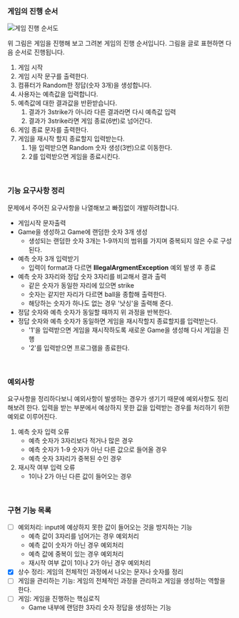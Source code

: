 ### 게임의 진행 순서
![게임 진행 순서도](https://velog.velcdn.com/images/sgs980902/post/433b5fe1-cf52-4798-b798-70d485597772/image.png)

위 그림은 게임을 진행해 보고 그려본 게임의 진행 순서입니다.
그림을 글로 표현하면 다음 순서로 진행됩니다.

1. 게임 시작
2. 게임 시작 문구를 출력한다.
3. 컴퓨터가 Random한 정답(숫자 3개)을 생성합니다.
4. 사용자는 예측값을 입력합니다.
5. 예측값에 대한 결과값을 반환받습니다.
   1. 결과가 3strike가 아니라 다른 결과라면 다시 예측값 입력
   2. 결과가 3strike라면 게임 종료(6번)로 넘어간다.
6. 게임 종료 문자를 출력한다.
7. 게임을 재시작 할지 종료할지 입력받는다.
   1. 1을 입력받으면 Random 숫자 생성(3번)으로 이동한다.
   2. 2를 입력받으면 게임을 종료시킨다.

<br>

### 기능 요구사항 정리

문제에서 주어진 요구사항을 나열해보고 빠짐없이 개발하려합니다.

- 게임시작 문자출력
- Game을 생성하고 Game에 랜덤한 숫자 3개 생성
    - 생성되는 랜덤한 숫자 3개는 1-9까지의 범위를 가지며 중복되지 않은  		수로 구성된다.
- 예측 숫자 3개 입력받기
    - 입력이 format과 다르면 **IllegalArgmentException** 예외	 발생 후 종료
- 예측 숫자 3자리와 정답 숫자 3자리를 비교해서 결과 출력
    - 같은 숫자가 동일한 자리에 있으면 strike
    - 숫자는 같지만 자리가 다르면 ball을 종합해 출력한다.
    - 해당하는 숫자가 하나도 없는 경우 '낫싱'을 출력해 준다.
- 정답 숫자와 예측 숫자가 동일할 때까지 위 과정을 반복한다.
- 정답 숫자와 예측 숫자가 동일하면 게임을 재시작할지 종료할지를 입력받는다.
    - '1'을 입력받으면 게임을 재시작하도록 새로운 Game을 생성해 다시 게임을 진행
    - '2'를 입력받으면 프로그램을 종료한다.


<br>

### 예외사항
요구사항을 정리하다보니 예외사항이 발생하는 경우가 생기기 때문에 예외사항도 정리해보려 한다. 입력을 받는 부분에서 예상하지 못한 값을 입력받는 경우를 처리하기 위한 예외로 이루어진다.

1. 예측 숫자 입력 오류
    - 예측 숫자가 3자리보다 적거나 많은 경우
    - 예측 숫자가 1-9 숫자가 아닌 다른 값으로 들어올 경우
    - 예측 숫자 3자리가 중복된 수인 경우
2. 재시작 여부 입력 오류
    - 1이나 2가 아닌 다른 값이 들어오는 경우

<br>

### 구현 기능 목록

- [ ] 예외처리: input에 예상하지 못한 값이 들어오는 것을 방지하는 기능
   - 예측 값이 3자리를 넘어가는 경우 예외처리
   - 예측 값이 숫자가 아닌 경우 예외처리
   - 예측 값에 중복이 있는 경우 예외처리
   - 재시작 여부 값이 1이나 2가 아닌 경우 예외처리
- [X] 상수 정리: 게임의 전체적인 과정에서 나오는 문자나 숫자를 정리
- [ ] 게임을 관리하는 기능: 게임의 전체적인 과정을 관리하고 게임을 생성하는 역할을 한다.
- [ ] 게임: 게임을 진행하는 핵심로직
   - Game 내부에 랜덤한 3자리 숫자 정답을 생성하는 기능



